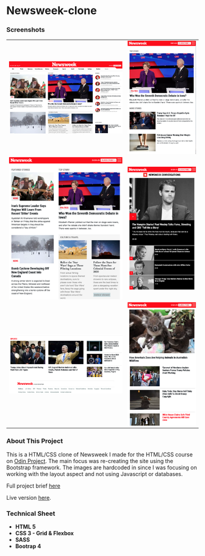 # Newsweek-clone

<h3>Screenshots</h3>
<table>
  <tr>
    <td>
      <img src="/README_images/main.png">
    </td>
    <td>
    <img src="/README_images/mobile3.png">
    </td>
   </tr>
  <tr>
    <td>
      <img src="/README_images/medium.png">
    </td>
    <td>
    <img src="/README_images/mobile.png">
    </td>
   </tr>
   <tr>
   <td>
      <img src="/README_images/footer.png">
    </td>
    <td>
    <img src="/README_images/mobile2.png">
    </td>
   </tr>
</table>

<h3>About This Project</h3>
<p>This is a HTML/CSS clone of Newsweek I made for the HTML/CSS course on <a href="https://www.theodinproject.com/">Odin Project</a>. The main focus was 
re-creating the site using the Bootstrap framework. The images are hardcoded in since I was focusing on working with the layout aspect and not using
Javascript or databases.
</p>
<p>Full project brief <a href="https://www.theodinproject.com/courses/html-and-css/lessons/using-bootstrap">here</a></p>
<p>Live version <a href="https://mickywagner.github.io/newsweek-clone/">here</a>.</p>


<h3>Technical Sheet</h3>

<strong>
<ul>
  <li>HTML 5</li>
  <li>CSS 3 - Grid & Flexbox</li>
  <li>SASS</li>
  <li>Bootrap 4</li>
</ul>
</strong>

